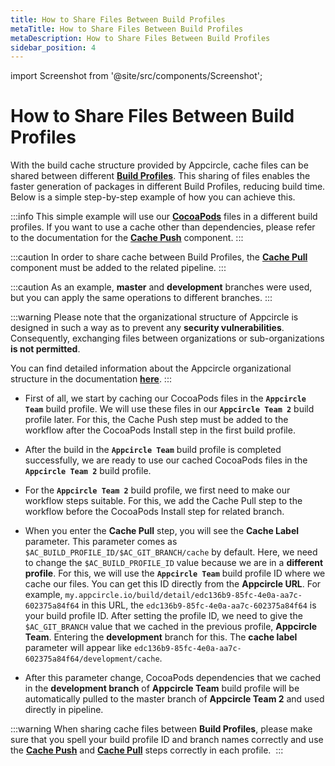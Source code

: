 ```yaml
---
title: How to Share Files Between Build Profiles 
metaTitle: How to Share Files Between Build Profiles
metaDescription: How to Share Files Between Build Profiles
sidebar_position: 4
---
```


import Screenshot from '@site/src/components/Screenshot';



# How to Share Files Between Build Profiles

With the build cache structure provided by Appcircle, cache files can be shared between different [**Build Profiles**](https://docs.appcircle.io/build/adding-a-build-profile/). This sharing of files enables the faster generation of packages in different Build Profiles, reducing build time. Below is a simple step-by-step example of how you can achieve this.

:::info
This simple example will use our [**CocoaPods**](https://cocoapods.org/) files in a different build profiles. If you want to use a cache other than dependencies, please refer to the documentation for the [**Cache Push**](https://docs.appcircle.io/workflows/common-workflow-steps/#cache-push) component.
:::

:::caution
In order to share cache between Build Profiles, the [**Cache Pull**](https://docs.appcircle.io/workflows/common-workflow-steps/#cache-pull) component must be added to the related pipeline.
:::

:::caution
As an example, **master** and **development** branches were used, but you can apply the same operations to different branches.
:::

:::warning
Please note that the organizational structure of Appcircle is designed in such a way as to prevent any **security vulnerabilities**. Consequently, exchanging files between organizations or sub-organizations **is not permitted**.

You can find detailed information about the Appcircle organizational structure in the documentation [**here**](https://docs.appcircle.io/account/my-organization).
:::

- First of all, we start by caching our CocoaPods files in the **`Appcircle Team`** build profile. We will use these files in our **`Appcircle Team 2`** build profile later. For this, the Cache Push step must be added to the workflow after the CocoaPods Install step in the first build profile.

<Screenshot url='https://cdn.appcircle.io/docs/assets/BE2911-buildCache.png' />

- After the build in the **`Appcircle Team`** build profile is completed successfully, we are ready to use our cached CocoaPods files in the **`Appcircle Team 2`** build profile.

<Screenshot url='https://cdn.appcircle.io/docs/assets/BE2911-cacheSuccess.png' />

- For the **`Appcircle Team 2`** build profile, we first need to make our workflow steps suitable. For this, we add the Cache Pull step to the workflow before the CocoaPods Install step for related branch.

<Screenshot url='https://cdn.appcircle.io/docs/assets/BE2911-buildPull.png' />

- When you enter the **Cache Pull** step, you will see the **Cache Label** parameter. This parameter comes as `$AC_BUILD_PROFILE_ID/$AC_GIT_BRANCH/cache` by default. Here, we need to change the `$AC_BUILD_PROFILE_ID` value because we are in a **different profile**. For this, we will use the **`Appcircle Team`** build profile ID where we cache our files. You can get this ID directly from the **Appcircle URL**. For example, `my.appcircle.io/build/detail/edc136b9-85fc-4e0a-aa7c-602375a84f64` in this URL,  the `edc136b9-85fc-4e0a-aa7c-602375a84f64` is your build profile ID. After setting the profile ID, we need to give the `$AC_GIT_BRANCH` value that we cached in the previous profile, **Appcircle Team**. Entering the **development** branch for this. The **cache label** parameter will appear like `edc136b9-85fc-4e0a-aa7c-602375a84f64/development/cache`.

<Screenshot url='https://cdn.appcircle.io/docs/assets/BE2911-buildPullLabel.png' />

- After this parameter change, CocoaPods dependencies that we cached in the **development branch** of **Appcircle Team** build profile will be automatically pulled to the master branch of **Appcircle Team 2** and used directly in pipeline.

<Screenshot url='https://cdn.appcircle.io/docs/assets/BE2911-buildCacheSuccess.png' />

:::warning
When sharing cache files between **Build Profiles**, please make sure that you spell your build profile ID and branch names correctly and use the [**Cache Push**](https://docs.appcircle.io/workflows/common-workflow-steps/#cache-push) and [**Cache Pull**](https://docs.appcircle.io/workflows/common-workflow-steps/#cache-pull) steps correctly in each profile. 
:::